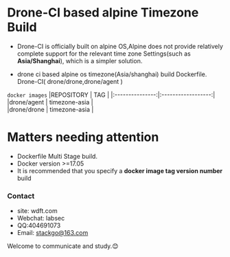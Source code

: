 # Drone-CI based alpine Timezone Build
* Drone-CI is officially built on alpine OS,Alpine does not provide relatively complete support for the relevant time zone Settings(such as **Asia/Shanghai**), which is a simpler solution.

* drone ci based alpine os timezone(Asia/shanghai) build Dockerfile. Drone-CI( drone/drone,drone/agent )

```docker images```
|REPOSITORY       |       TAG          |
|:---------------:|:------------------:|
|drone/agent      |     timezone-asia  |      
|drone/drone      |     timezone-asia  |

# Matters needing attention

* Dockerfile Multi Stage build.
* Docker version >=17.05
* It is recommended that you specify a **docker image tag version number** build

### Contact
* site: wdft.com
* Webchat: labsec
* QQ:404691073
* Email: stackgo@163.com

Welcome to communicate and study.😊
